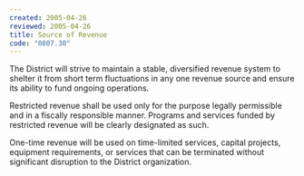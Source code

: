 ```yaml
---
created: 2005-04-26
reviewed: 2005-04-26
title: Source of Revenue
code: "0807.30"
---
```


The District will strive to maintain a stable, diversified revenue system to shelter it from short term fluctuations in
any one revenue source and ensure its ability to fund ongoing operations.

Restricted revenue shall be used only for the purpose legally permissible and in a fiscally responsible manner.
Programs and services funded by restricted revenue will be clearly designated as such.

One-time revenue will be used on time-limited services, capital projects, equipment requirements, or services that
can be terminated without significant disruption to the District organization.
